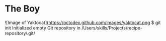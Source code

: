 # The Boy
![Image of Yaktocat](https://octodex.github.com/images/yaktocat.png
$ git init
Initialized empty Git repository in /Users/skills/Projects/recipe-repository/.git/
